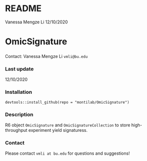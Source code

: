 README
================
Vanessa Mengze Li
12/10/2020

OmicSignature
=============

### 

Contact: Vanessa Mengze Li `vmli@bu.edu`

### Last update

12/10/2020

### Installation

`devtools::install_github(repo = "montilab/OmicSignature")`

### Description

R6 object `OmicSignature` and `OmicSignatureCollection` to store high-throughput experiment yield signaturess.

### Contact

Please contact `vmli at bu.edu` for questions and suggestions!
